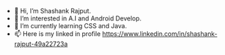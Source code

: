 - 👋 Hi, I’m Shashank Rajput.
- 👀 I’m interested in A.I and Android Develop.
- 🌱 I’m currently learning CSS and Java.
- 📫 Here is my linked in profile https://www.linkedin.com/in/shashank-rajput-49a22723a

<!---
rajputshashank003/rajputshashank003 is a ✨ special ✨ repository because its `README.md` (this file) appears on your GitHub profile.
You can click the Preview link to take a look at your changes.
--->
